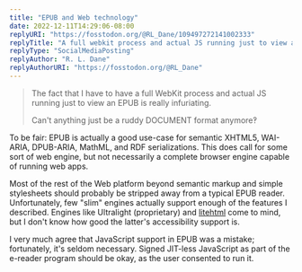 ```yaml
---
title: "EPUB and Web technology"
date: 2022-12-11T14:29:06-08:00
replyURI: "https://fosstodon.org/@RL_Dane/109497272141002333"
replyTitle: "A full webkit process and actual JS running just to view an epub"
replyType: "SocialMediaPosting"
replyAuthor: "R. L. Dane"
replyAuthorURI: "https://fosstodon.org/@RL_Dane"
---
```

> The fact that I have to have a full WebKit process and actual JS running just to view an EPUB is really infuriating.
>
> Can't anything just be a ruddy DOCUMENT format anymore‽

To be fair: EPUB is actually a good use-case for semantic XHTML5,  WAI-ARIA, DPUB-ARIA, MathML, and RDF serializations. This does call for some sort of web engine,  but not necessarily a complete browser engine capable of running web apps.

Most of the rest of the Web platform beyond semantic markup and simple stylesheets should probably be stripped away from a typical EPUB reader. Unfortunately, few "slim" engines actually support enough of the features I described. Engines like Ultralight (proprietary) and [litehtml](https://github.com/litehtml/litehtml) come to mind, but I don't know how good the latter's accessibility support is.

I very much agree that JavaScript support in EPUB was a mistake; fortunately, it's seldom necessary. Signed JIT-less JavaScript as part of the e-reader program should be okay, as the user consented to run it.

